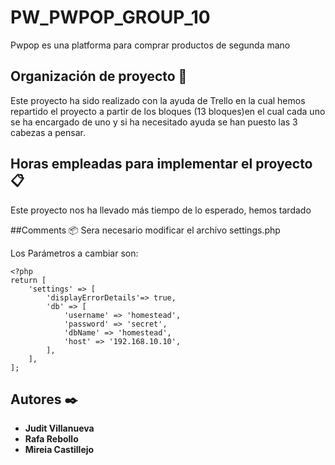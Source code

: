 # PW_PWPOP_GROUP_10

Pwpop es una platforma para comprar productos de segunda mano


## Organización de proyecto 🔧

Este proyecto ha sido realizado con la ayuda de Trello en la cual hemos repartido el proyecto a partir de los bloques 
(13 bloques)en el cual cada uno se ha encargado de uno y si ha necesitado ayuda se han puesto las 3 cabezas a pensar.


## Horas empleadas para implementar el proyecto 📋

Este proyecto nos ha llevado más tiempo de lo esperado, hemos tardado

##Comments 📦
Sera necesario modificar el archivo settings.php 

Los Parámetros a cambiar son:
```
<?php
return [
    'settings' => [
        'displayErrorDetails'=> true,
        'db' => [
            'username' => 'homestead',
            'password' => 'secret',
            'dbName' => 'homestead',
            'host' => '192.168.10.10',
        ],
    ],
];
```


## Autores ✒️

* **Judit Villanueva** 
* **Rafa Rebollo** 
* **Mireia Castillejo** 

